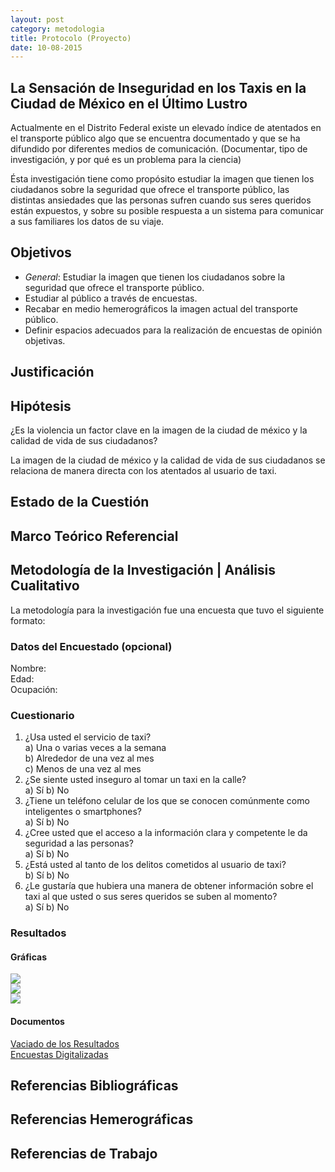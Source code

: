 ```yaml
---
layout: post
category: metodologia
title: Protocolo (Proyecto)
date: 10-08-2015
---
```


## La Sensación de Inseguridad en los Taxis en la Ciudad de México en el Último Lustro

Actualmente en el Distrito Federal existe un elevado índice de atentados en el transporte público algo que se encuentra documentado y que se ha difundido por diferentes medios de comunicación. (Documentar, tipo de investigación, y por qué es un problema para la ciencia)

Ésta investigación tiene como propósito estudiar la imagen que tienen los ciudadanos sobre la seguridad que ofrece el transporte público, las distintas ansiedades que las personas sufren cuando sus seres queridos están expuestos, y sobre su posible respuesta a un sistema para comunicar a sus familiares los datos de su viaje.

## Objetivos

+ *General*: Estudiar la imagen que tienen los ciudadanos sobre la seguridad que ofrece el transporte público.
+ Estudiar al público a través de encuestas.
+ Recabar en medio hemerográficos la imagen actual del transporte público.
+ Definir espacios adecuados para la realización de encuestas de opinión objetivas.

## Justificación

## Hipótesis

¿Es la violencia un factor clave en la imagen de la ciudad de méxico y la calidad de vida de sus ciudadanos?

La imagen de la ciudad de méxico y la calidad de vida de sus ciudadanos se relaciona de manera directa con los atentados al usuario de taxi.

## Estado de la Cuestión

## Marco Teórico Referencial

## Metodología de la Investigación | Análisis Cualitativo

La metodología para la investigación fue una encuesta que tuvo el siguiente formato:

### Datos del Encuestado (opcional)

Nombre: <br>
Edad: <br>
Ocupación: <br>

### Cuestionario

1. ¿Usa usted el servicio de taxi? <br>
  a) Una o varias veces a la semana <br>
  b) Alrededor de una vez al mes <br>
  c) Menos de una vez al mes <br>
2. ¿Se siente usted inseguro al tomar un taxi en la calle? <br> a) Sí	b) No
3. ¿Tiene un teléfono celular de los que se conocen comúnmente como inteligentes o smartphones? <br> a) Sí	b) No
4. ¿Cree usted que el acceso a la información clara y competente le da seguridad a las personas? <br> a) Sí	b) No
5. ¿Está usted al tanto de los delitos cometidos al usuario de taxi? <br> b) Sí	b) No
6. ¿Le gustaría que hubiera una manera de obtener información sobre el taxi al que usted o sus seres queridos se suben al momento? <br> a) Sí 	b) No

### Resultados

#### Gráficas

![](/colegio_anahuac/assets/img/metodologia-encuestas-taxiqr-resultados-1.jpg) <br>
![](/colegio_anahuac/assets/img/metodologia-encuestas-taxiqr-resultados-2.jpg) <br>
![](/colegio_anahuac/assets/img/metodologia-encuestas-taxiqr-resultados-3.jpg)

#### Documentos

[Vaciado de los Resultados](/colegio_anahuac/assets/pdf/metodologia-encuestas-taxiqr-resultados.pdf) <br>
[Encuestas Digitalizadas](/colegio_anahuac/assets/pdf/metodologia-encuestas-taxiqr.pdf)

## Referencias Bibliográficas

## Referencias Hemerográficas

## Referencias de Trabajo